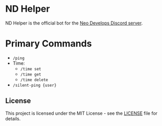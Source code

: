 # ND Helper
ND Helper is the official bot for the [Neo Develops Discord server](https://discord.com/invite/sSVDuawYpx). 

# Primary Commands
- `/ping`
- Time: 
  - `/time set`
  - `/time get`
  - `/time delete`
- `/silent-ping {user}`

## License
This project is licensed under the MIT License - see the [LICENSE]() file for details.